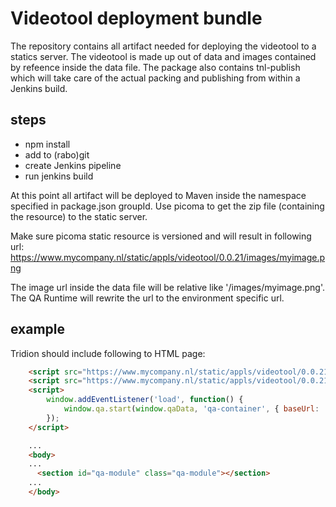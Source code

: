 # Videotool deployment bundle

The repository contains all artifact needed for deploying the videotool to a statics server.
The videotool is made up out of data and images contained by refeence inside the data file.
The package also contains tnl-publish which will take care of the actual packing and publishing
from within a Jenkins build.

## steps

- npm install
- add to (rabo)git
- create Jenkins pipeline
- run jenkins build

At this point all artifact will be deployed to Maven inside the namespace specified in package.json groupId.
Use picoma to get the zip file (containing the resource) to the static server.

Make sure picoma static resource is versioned and will result in following url:
https://www.mycompany.nl/static/appls/videotool/0.0.21/images/myimage.png

The image url inside the data file will be relative like '/images/myimage.png'.
The QA Runtime will rewrite the url to the environment specific url.

## example
Tridion should include following to HTML page:

```html
    <script src="https://www.mycompany.nl/static/appls/videotool/0.0.21/config.js"></script>
    <script src="https://www.mycompany.nl/static/appls/videotool/0.0.21/qa-renderer.min.js"></script>
    <script>
        window.addEventListener('load', function() {
            window.qa.start(window.qaData, 'qa-container', { baseUrl: '/static/appls/videotool/0.0.21/' });
        });
    </script>

    ...
    <body>
    ...
      <section id="qa-module" class="qa-module"></section>
    ...
    </body>
```


